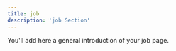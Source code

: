 ```yaml
---
title: job
description: 'job Section'
---
```


You'll add here a general introduction of your job page.